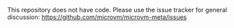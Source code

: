 This repository does not have code. Please use the issue tracker for general discussion: <https://github.com/microvm/microvm-meta/issues>

